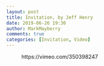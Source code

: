 ```yaml
---
layout: post
title: Invitation, by Jeff Henry
date: 2019-06-26 19:30
author: MarkMayberry
comments: true
categories: [Invitation, Video]
---
```

<!-- wp:core-embed/vimeo {"url":"https://vimeo.com/350398247","type":"video","providerNameSlug":"vimeo","className":"wp-embed-aspect-4-3 wp-has-aspect-ratio"} -->
<figure class="wp-block-embed-vimeo wp-block-embed is-type-video is-provider-vimeo wp-embed-aspect-4-3 wp-has-aspect-ratio"><div class="wp-block-embed__wrapper">
https://vimeo.com/350398247
</div></figure>
<!-- /wp:core-embed/vimeo -->

